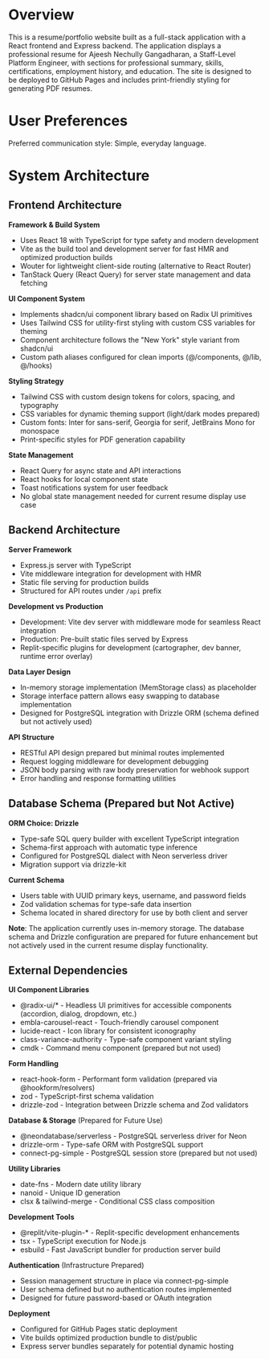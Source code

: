 # Overview

This is a resume/portfolio website built as a full-stack application with a React frontend and Express backend. The application displays a professional resume for Ajeesh Nechully Gangadharan, a Staff-Level Platform Engineer, with sections for professional summary, skills, certifications, employment history, and education. The site is designed to be deployed to GitHub Pages and includes print-friendly styling for generating PDF resumes.

# User Preferences

Preferred communication style: Simple, everyday language.

# System Architecture

## Frontend Architecture

**Framework & Build System**
- Uses React 18 with TypeScript for type safety and modern development
- Vite as the build tool and development server for fast HMR and optimized production builds
- Wouter for lightweight client-side routing (alternative to React Router)
- TanStack Query (React Query) for server state management and data fetching

**UI Component System**
- Implements shadcn/ui component library based on Radix UI primitives
- Uses Tailwind CSS for utility-first styling with custom CSS variables for theming
- Component architecture follows the "New York" style variant from shadcn/ui
- Custom path aliases configured for clean imports (@/components, @/lib, @/hooks)

**Styling Strategy**
- Tailwind CSS with custom design tokens for colors, spacing, and typography
- CSS variables for dynamic theming support (light/dark modes prepared)
- Custom fonts: Inter for sans-serif, Georgia for serif, JetBrains Mono for monospace
- Print-specific styles for PDF generation capability

**State Management**
- React Query for async state and API interactions
- React hooks for local component state
- Toast notifications system for user feedback
- No global state management needed for current resume display use case

## Backend Architecture

**Server Framework**
- Express.js server with TypeScript
- Vite middleware integration for development with HMR
- Static file serving for production builds
- Structured for API routes under `/api` prefix

**Development vs Production**
- Development: Vite dev server with middleware mode for seamless React integration
- Production: Pre-built static files served by Express
- Replit-specific plugins for development (cartographer, dev banner, runtime error overlay)

**Data Layer Design**
- In-memory storage implementation (MemStorage class) as placeholder
- Storage interface pattern allows easy swapping to database implementation
- Designed for PostgreSQL integration with Drizzle ORM (schema defined but not actively used)

**API Structure**
- RESTful API design prepared but minimal routes implemented
- Request logging middleware for development debugging
- JSON body parsing with raw body preservation for webhook support
- Error handling and response formatting utilities

## Database Schema (Prepared but Not Active)

**ORM Choice: Drizzle**
- Type-safe SQL query builder with excellent TypeScript integration
- Schema-first approach with automatic type inference
- Configured for PostgreSQL dialect with Neon serverless driver
- Migration support via drizzle-kit

**Current Schema**
- Users table with UUID primary keys, username, and password fields
- Zod validation schemas for type-safe data insertion
- Schema located in shared directory for use by both client and server

**Note**: The application currently uses in-memory storage. The database schema and Drizzle configuration are prepared for future enhancement but not actively used in the current resume display functionality.

## External Dependencies

**UI Component Libraries**
- @radix-ui/* - Headless UI primitives for accessible components (accordion, dialog, dropdown, etc.)
- embla-carousel-react - Touch-friendly carousel component
- lucide-react - Icon library for consistent iconography
- class-variance-authority - Type-safe component variant styling
- cmdk - Command menu component (prepared but not used)

**Form Handling**
- react-hook-form - Performant form validation (prepared via @hookform/resolvers)
- zod - TypeScript-first schema validation
- drizzle-zod - Integration between Drizzle schema and Zod validators

**Database & Storage** (Prepared for Future Use)
- @neondatabase/serverless - PostgreSQL serverless driver for Neon
- drizzle-orm - Type-safe ORM with PostgreSQL support
- connect-pg-simple - PostgreSQL session store (prepared but not used)

**Utility Libraries**
- date-fns - Modern date utility library
- nanoid - Unique ID generation
- clsx & tailwind-merge - Conditional CSS class composition

**Development Tools**
- @replit/vite-plugin-* - Replit-specific development enhancements
- tsx - TypeScript execution for Node.js
- esbuild - Fast JavaScript bundler for production server build

**Authentication** (Infrastructure Prepared)
- Session management structure in place via connect-pg-simple
- User schema defined but no authentication routes implemented
- Designed for future password-based or OAuth integration

**Deployment**
- Configured for GitHub Pages static deployment
- Vite builds optimized production bundle to dist/public
- Express server bundles separately for potential dynamic hosting